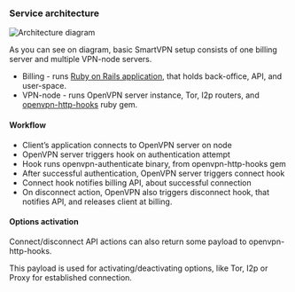 ### Service architecture

![Architecture diagram](http://s14.postimg.org/iwfwv3y1t/smartvpn.png)

As you can see on diagram, basic SmartVPN setup consists of one billing server and multiple VPN-node servers.

* Billing - runs [Ruby on Rails application](https://github.com/smartvpnbiz/smartvpn-billing), that holds back-office, API, and user-space.
* VPN-node - runs OpenVPN server instance, Tor, I2p routers, and [openvpn-http-hooks](https://github.com/smartvpnbiz/openvpn-http-hooks) ruby gem.

#### Workflow

* Client’s application connects to OpenVPN server on node
* OpenVPN server triggers hook on authentication attempt
* Hook runs openvpn-authenticate binary, from openvpn-http-hooks gem
* After successful authentication, OpenVPN server triggers connect hook
* Connect hook notifies billing API, about successful connection
* On disconnect action, OpenVPN also triggers disconnect hook, that notifies API, and releases client at billing.

#### Options activation

Connect/disconnect API actions can also return some payload to openvpn-http-hooks.

This payload is used for activating/deactivating options, like Tor, I2p or Proxy for established connection.
